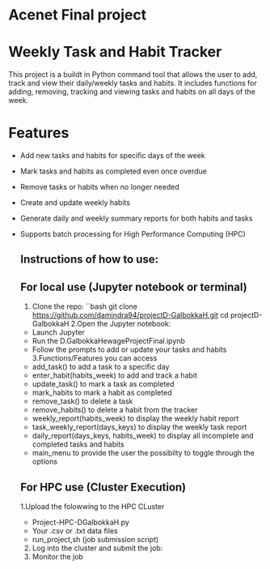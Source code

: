 # Acenet Final project
# Weekly Task and Habit Tracker
This project is a buildt in Python command tool that allows the user to add, track and view their daily/weekly tasks and habits.
It includes functions for adding, removing, tracking and viewing tasks and habits on all days of the week.
# Features
- Add new tasks and habits for specific days of the week
- Mark tasks and habits as completed even once overdue
- Remove tasks or habits when no longer needed
- Create and update weekly habits
- Generate daily and weekly summary reports for both habits and tasks
- Supports batch processing for High Performance Computing (HPC)


  ## Instructions of how to use:
  ## For local use (Jupyter notebook or terminal)
  1. Clone the repo:
     ``bash
     git clone https://github.com/damindra94/projectD-GalbokkaH.git
     cd projectD-GalbokkaH
  2.Open the Jupyter notebook:
    * Launch Jupyter
    * Run the D.GalbokkaHewageProjectFinal.ipynb
    * Follow the prompts to add or update your tasks and habits
  3.Functions/Features you can access
    * add_task() to add a task to a specific day
    * enter_habit(habits_week) to add and track a habit
    * update_task() to mark a task as completed
    * mark_habits to mark a habit as completed
    * remove_task() to delete a task
    * remove_habits() to delete a habit from the tracker
    * weekly_report(habits_week) to display the weekly habit report
    * task_weekly_report(days_keys) to display the weekly task report
    * daily_report(days_keys, habits_week) to display all incomplete and completed tasks and habits
    * main_menu to provide the user the possibilty to toggle through the options
  ## For HPC use (Cluster Execution)
  1.Upload the folowwing to the HPC CLuster
   * Project-HPC-DGalbokkaH.py
   * Your .csv or .txt data files
   * run_project,sh (job submission script)
  
  2. Log into the cluster and submit the job:
  3. Monitor the job
     










    
     
